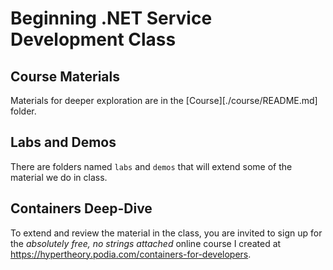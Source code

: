 # Beginning .NET Service Development Class

## Course Materials

Materials for deeper exploration are in the [Course][./course/README.md] folder.

## Labs and Demos

There are folders named `labs` and `demos` that will extend some of the material we do in class.

## Containers Deep-Dive

To extend and review the material in the class, you are invited to sign up for the *absolutely free, no strings attached* online course I created at https://hypertheory.podia.com/containers-for-developers.


 